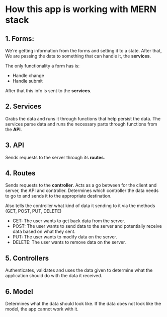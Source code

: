 # How this app is working with MERN stack

## 1. Forms:
We're getting information from the forms and setting it to a state. 
After that, We are passing the data to something that can handle it, the <b>services</b>.

The only functionality a form has is:
- Handle change
- Handle submit

After that this info is sent to the <b>services</b>.

## 2. Services
Grabs the data and runs it through functions that help persist the data. 
The services parse data and runs the necessary parts through functions from the <b>API</b>. 

## 3. API
Sends requests to the server through its <b>routes</b>.


## 4. Routes
Sends requests to the <b>controller</b>.
Acts as a go between for the client and server, the API and controller.
Determines which controller the data needs to go to and sends it to the appropriate destination.

Also tells the controller what kind of data it sending to it via the methods (GET, POST, PUT, DELETE)
- GET: The user wants to get back data from the server.
- POST: The user wants to send data to the server and potentially receive data based on what they sent.
- PUT: The user wants to modify data on the server.
- DELETE: The user wants to remove data on the server.

## 5. Controllers
Authenticates, validates and uses the data given to determine what the application should do
with the data it received. 

## 6. Model
Determines what the data should look like.
If the data does not look like the model, the app cannot work with it.

